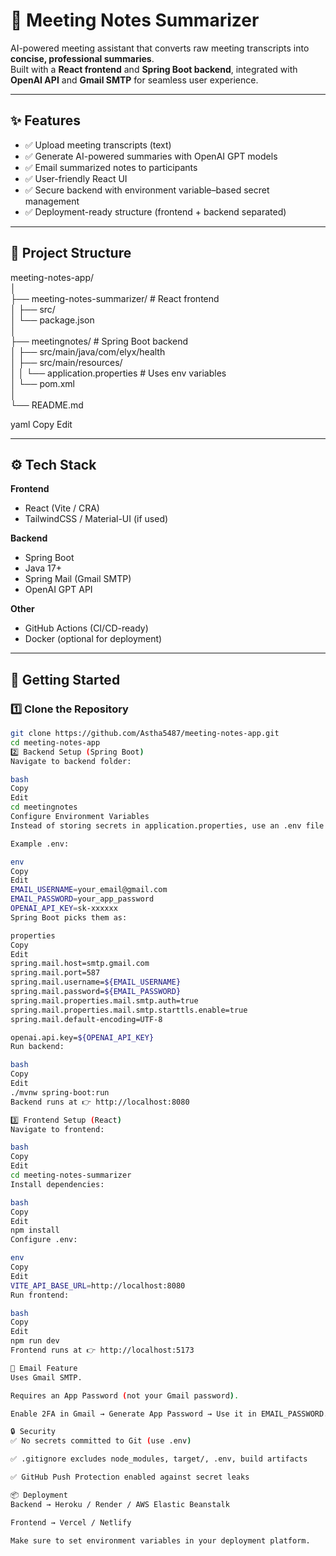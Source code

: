 # 📝 Meeting Notes Summarizer  

AI-powered meeting assistant that converts raw meeting transcripts into **concise, professional summaries**.  
Built with a **React frontend** and **Spring Boot backend**, integrated with **OpenAI API** and **Gmail SMTP** for seamless user experience.  

---

## ✨ Features  

- ✅ Upload meeting transcripts (text)  
- ✅ Generate AI-powered summaries with OpenAI GPT models  
- ✅ Email summarized notes to participants  
- ✅ User-friendly React UI  
- ✅ Secure backend with environment variable–based secret management  
- ✅ Deployment-ready structure (frontend + backend separated)  

---

## 📂 Project Structure  

meeting-notes-app/  
│  
├── meeting-notes-summarizer/    # React frontend  
│   ├── src/  
│   └── package.json  
│  
├── meetingnotes/                # Spring Boot backend  
│   ├── src/main/java/com/elyx/health  
│   ├── src/main/resources/  
│   │   └── application.properties   # Uses env variables  
│   └── pom.xml  
│  
└── README.md  


yaml
Copy
Edit

---

## ⚙️ Tech Stack  

**Frontend**  
- React (Vite / CRA)  
- TailwindCSS / Material-UI (if used)  

**Backend**  
- Spring Boot  
- Java 17+  
- Spring Mail (Gmail SMTP)  
- OpenAI GPT API  

**Other**  
- GitHub Actions (CI/CD-ready)  
- Docker (optional for deployment)  

---

## 🚀 Getting Started  

### 1️⃣ Clone the Repository  
```bash
git clone https://github.com/Astha5487/meeting-notes-app.git
cd meeting-notes-app
2️⃣ Backend Setup (Spring Boot)
Navigate to backend folder:

bash
Copy
Edit
cd meetingnotes
Configure Environment Variables
Instead of storing secrets in application.properties, use an .env file or export env vars in your shell.

Example .env:

env
Copy
Edit
EMAIL_USERNAME=your_email@gmail.com
EMAIL_PASSWORD=your_app_password
OPENAI_API_KEY=sk-xxxxxx
Spring Boot picks them as:

properties
Copy
Edit
spring.mail.host=smtp.gmail.com
spring.mail.port=587
spring.mail.username=${EMAIL_USERNAME}
spring.mail.password=${EMAIL_PASSWORD}
spring.mail.properties.mail.smtp.auth=true
spring.mail.properties.mail.smtp.starttls.enable=true
spring.mail.default-encoding=UTF-8

openai.api.key=${OPENAI_API_KEY}
Run backend:

bash
Copy
Edit
./mvnw spring-boot:run
Backend runs at 👉 http://localhost:8080

3️⃣ Frontend Setup (React)
Navigate to frontend:

bash
Copy
Edit
cd meeting-notes-summarizer
Install dependencies:

bash
Copy
Edit
npm install
Configure .env:

env
Copy
Edit
VITE_API_BASE_URL=http://localhost:8080
Run frontend:

bash
Copy
Edit
npm run dev
Frontend runs at 👉 http://localhost:5173

📧 Email Feature
Uses Gmail SMTP.

Requires an App Password (not your Gmail password).

Enable 2FA in Gmail → Generate App Password → Use it in EMAIL_PASSWORD.

🔒 Security
✅ No secrets committed to Git (use .env)

✅ .gitignore excludes node_modules, target/, .env, build artifacts

✅ GitHub Push Protection enabled against secret leaks

📦 Deployment
Backend → Heroku / Render / AWS Elastic Beanstalk

Frontend → Vercel / Netlify

Make sure to set environment variables in your deployment platform.
